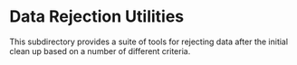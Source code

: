 # Data Rejection Utilities

This subdirectory provides a suite of tools for rejecting data after the initial clean up based on a number of different criteria.